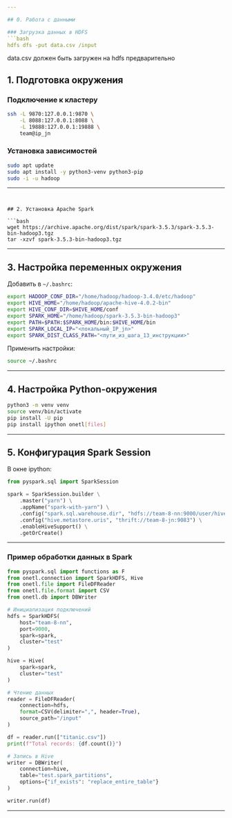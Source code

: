 ```yaml
---

## 0. Работа с данными

### Загрузка данных в HDFS
```bash
hdfs dfs -put data.csv /input
```
data.csv должен быть загружен на hdfs предварительно

## 1. Подготовка окружения

### Подключение к кластеру
```bash
ssh -L 9870:127.0.0.1:9870 \
    -L 8088:127.0.0.1:8088 \
    -L 19888:127.0.0.1:19888 \
    team@ip_jn
```

### Установка зависимостей
```bash
sudo apt update
sudo apt install -y python3-venv python3-pip
sudo -i -u hadoop
```

---
```


## 2. Установка Apache Spark

```bash
wget https://archive.apache.org/dist/spark/spark-3.5.3/spark-3.5.3-bin-hadoop3.tgz
tar -xzvf spark-3.5.3-bin-hadoop3.tgz
```

---

## 3. Настройка переменных окружения

Добавить в `~/.bashrc`:
```bash
export HADOOP_CONF_DIR="/home/hadoop/hadoop-3.4.0/etc/hadoop"
export HIVE_HOME="/home/hadoop/apache-hive-4.0.2-bin"
export HIVE_CONF_DIR=$HIVE_HOME/conf
export SPARK_HOME="/home/hadoop/spark-3.5.3-bin-hadoop3"
export PATH=$PATH:$SPARK_HOME/bin:$HIVE_HOME/bin
export SPARK_LOCAL_IP="<локальный_IP_jn>"
export SPARK_DIST_CLASS_PATH="<пути_из_шага_13_инструкции>"
```

Применить настройки:
```bash
source ~/.bashrc
```

---

## 4. Настройка Python-окружения

```bash
python3 -m venv venv
source venv/bin/activate
pip install -U pip
pip install ipython onetl[files]
```

---

## 5. Конфигурация Spark Session

В окне ipython:
```python
from pyspark.sql import SparkSession

spark = SparkSession.builder \
    .master("yarn") \
    .appName("spark-with-yarn") \
    .config("spark.sql.warehouse.dir", "hdfs://team-8-nn:9000/user/hive/warehouse") \
    .config("hive.metastore.uris", "thrift://team-8-jn:9083") \
    .enableHiveSupport() \
    .getOrCreate()
```

---


### Пример обработки данных в Spark
```python
from pyspark.sql import functions as F
from onetl.connection import SparkHDFS, Hive
from onetl.file import FileDFReader
from onetl.file.format import CSV
from onetl.db import DBWriter

# Инициализация подключений
hdfs = SparkHDFS(
    host="team-8-nn", 
    port=9000, 
    spark=spark,
    cluster="test"
)

hive = Hive(
    spark=spark,
    cluster="test"
)

# Чтение данных
reader = FileDFReader(
    connection=hdfs,
    format=CSV(delimiter=",", header=True),
    source_path="/input"
)

df = reader.run(["titanic.csv"])
print(f"Total records: {df.count()}")

# Запись в Hive
writer = DBWriter(
    connection=hive,
    table="test.spark_partitions",
    options={"if_exists": "replace_entire_table"}
)

writer.run(df)
```

---
